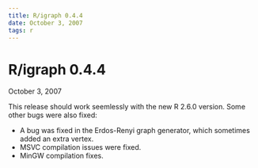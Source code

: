 ```yaml
---
title: R/igraph 0.4.4
date: October 3, 2007
tags: r
---
```


R/igraph 0.4.4
==============

October 3, 2007

This release should work seemlessly with the new R 2.6.0 version.
Some other bugs were also fixed:

- A bug was fixed in the Erdos-Renyi graph generator, which sometimes
  added an extra vertex.
- MSVC compilation issues were fixed.
- MinGW compilation fixes.
